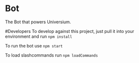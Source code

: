 # Bot
The Bot that powers Universium.

#Developers
To develop against this project, just pull it into your environment and run  `npm install`

To run the bot use `npm start`

To load slashcommands run `npm loadCommands`
